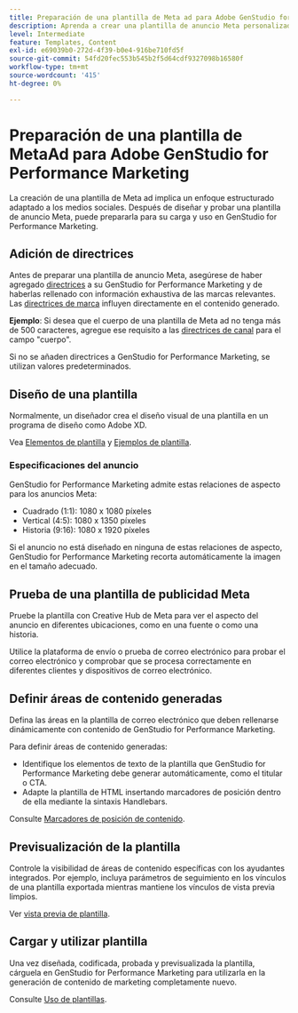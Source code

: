 ```yaml
---
title: Preparación de una plantilla de Meta ad para Adobe GenStudio for Performance Marketing
description: Aprenda a crear una plantilla de anuncio Meta personalizada para Adobe GenStudio for Performance Marketing.
level: Intermediate
feature: Templates, Content
exl-id: e69039b0-272d-4f39-b0e4-916be710fd5f
source-git-commit: 54fd20fec553b545b2f5d64cdf9327098b16580f
workflow-type: tm+mt
source-wordcount: '415'
ht-degree: 0%

---
```


# Preparación de una plantilla de MetaAd para Adobe GenStudio for Performance Marketing

La creación de una plantilla de Meta ad implica un enfoque estructurado adaptado a los medios sociales. Después de diseñar y probar una plantilla de anuncio Meta, puede prepararla para su carga y uso en GenStudio for Performance Marketing.

## Adición de directrices

Antes de preparar una plantilla de anuncio Meta, asegúrese de haber agregado [directrices](/help/user-guide/guidelines/overview.md) a su GenStudio for Performance Marketing y de haberlas rellenado con información exhaustiva de las marcas relevantes. Las [directrices de marca](/help/user-guide/guidelines/brands.md) influyen directamente en el contenido generado.

**Ejemplo**: Si desea que el cuerpo de una plantilla de Meta ad no tenga más de 500 caracteres, agregue ese requisito a las [directrices de canal](/help/user-guide/guidelines/brands.md#channel-guidelines) para el campo &quot;cuerpo&quot;.

Si no se añaden directrices a GenStudio for Performance Marketing, se utilizan valores predeterminados.

## Diseño de una plantilla

Normalmente, un diseñador crea el diseño visual de una plantilla en un programa de diseño como Adobe XD.

Vea [Elementos de plantilla](use-templates.md#template-elements) y [Ejemplos de plantilla](/help/user-guide/content/customize-template.md#template-examples).

### Especificaciones del anuncio

GenStudio for Performance Marketing admite estas relaciones de aspecto para los anuncios Meta:

* Cuadrado (1:1): 1080 x 1080 píxeles
* Vertical (4:5): 1080 x 1350 píxeles
* Historia (9:16): 1080 x 1920 píxeles

Si el anuncio no está diseñado en ninguna de estas relaciones de aspecto, GenStudio for Performance Marketing recorta automáticamente la imagen en el tamaño adecuado.

## Prueba de una plantilla de publicidad Meta

Pruebe la plantilla con Creative Hub de Meta para ver el aspecto del anuncio en diferentes ubicaciones, como en una fuente o como una historia.

Utilice la plataforma de envío o prueba de correo electrónico para probar el correo electrónico y comprobar que se procesa correctamente en diferentes clientes y dispositivos de correo electrónico.

## Definir áreas de contenido generadas

Defina las áreas en la plantilla de correo electrónico que deben rellenarse dinámicamente con contenido de GenStudio for Performance Marketing.

Para definir áreas de contenido generadas:

* Identifique los elementos de texto de la plantilla que GenStudio for Performance Marketing debe generar automáticamente, como el titular o CTA.
* Adapte la plantilla de HTML insertando marcadores de posición dentro de ella mediante la sintaxis Handlebars.

Consulte [Marcadores de posición de contenido](/help/user-guide/content/customize-template.md#content-placeholders).

## Previsualización de la plantilla

Controle la visibilidad de áreas de contenido específicas con los ayudantes integrados. Por ejemplo, incluya parámetros de seguimiento en los vínculos de una plantilla exportada mientras mantiene los vínculos de vista previa limpios.

Ver [vista previa de plantilla](/help/user-guide/content/customize-template.md#template-preview).

## Cargar y utilizar plantilla

Una vez diseñada, codificada, probada y previsualizada la plantilla, cárguela en GenStudio for Performance Marketing para utilizarla en la generación de contenido de marketing completamente nuevo.

Consulte [Uso de plantillas](use-templates.md).
